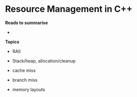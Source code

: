 # Resource Management in C++



**Reads to summarise**

- [](https://docs.microsoft.com/en-us/cpp/cpp/object-lifetime-and-resource-management-modern-cpp?view=vs-2017)



**Topics**

- RAII
- Stack/heap, allocation/cleanup

- cache miss
- branch miss
- memory layouts